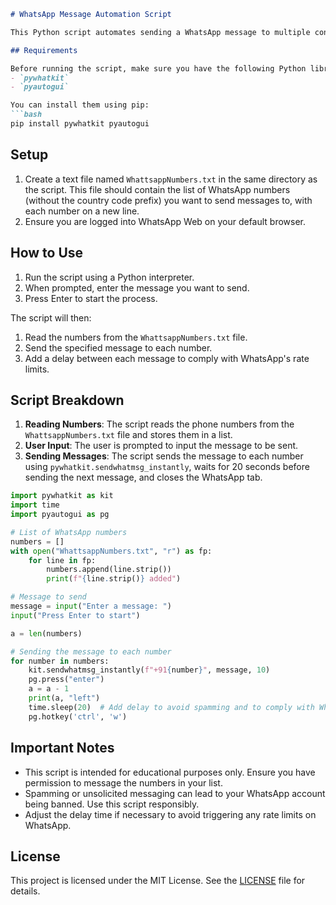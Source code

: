 

```markdown
# WhatsApp Message Automation Script

This Python script automates sending a WhatsApp message to multiple contacts using `pywhatkit` and `pyautogui`.

## Requirements

Before running the script, make sure you have the following Python libraries installed:
- `pywhatkit`
- `pyautogui`

You can install them using pip:
```bash
pip install pywhatkit pyautogui
```

## Setup

1. Create a text file named `WhattsappNumbers.txt` in the same directory as the script. This file should contain the list of WhatsApp numbers (without the country code prefix) you want to send messages to, with each number on a new line.
2. Ensure you are logged into WhatsApp Web on your default browser.

## How to Use

1. Run the script using a Python interpreter.
2. When prompted, enter the message you want to send.
3. Press Enter to start the process.

The script will then:
1. Read the numbers from the `WhattsappNumbers.txt` file.
2. Send the specified message to each number.
3. Add a delay between each message to comply with WhatsApp's rate limits.

## Script Breakdown

1. **Reading Numbers**: The script reads the phone numbers from the `WhattsappNumbers.txt` file and stores them in a list.
2. **User Input**: The user is prompted to input the message to be sent.
3. **Sending Messages**: The script sends the message to each number using `pywhatkit.sendwhatmsg_instantly`, waits for 20 seconds before sending the next message, and closes the WhatsApp tab.

```python
import pywhatkit as kit
import time
import pyautogui as pg

# List of WhatsApp numbers
numbers = []
with open("WhattsappNumbers.txt", "r") as fp:
    for line in fp:
        numbers.append(line.strip())  
        print(f"{line.strip()} added")

# Message to send
message = input("Enter a message: ")
input("Press Enter to start")

a = len(numbers)

# Sending the message to each number
for number in numbers:
    kit.sendwhatmsg_instantly(f"+91{number}", message, 10)
    pg.press("enter")
    a = a - 1
    print(a, "left")
    time.sleep(20)  # Add delay to avoid spamming and to comply with WhatsApp's rate limits
    pg.hotkey('ctrl', 'w')
```

## Important Notes

- This script is intended for educational purposes only. Ensure you have permission to message the numbers in your list.
- Spamming or unsolicited messaging can lead to your WhatsApp account being banned. Use this script responsibly.
- Adjust the delay time if necessary to avoid triggering any rate limits on WhatsApp.

## License

This project is licensed under the MIT License. See the [LICENSE](LICENSE) file for details.

